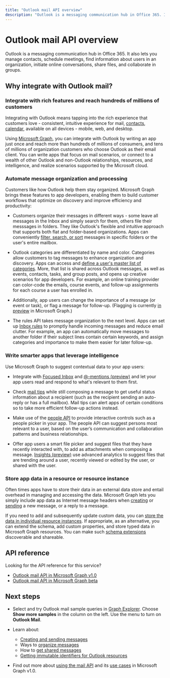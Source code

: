---title: "Outlook mail API overview"description: "Outlook is a messaging communication hub in Office 365. It also lets you manage contacts, schedule meetings, find information about users in an organization,"---# Outlook mail API overview

Outlook is a messaging communication hub in Office 365. It also lets you manage contacts, schedule meetings, find information about users in an organization,
initiate online conversations, share files, and collaborate in groups.

## Why integrate with Outlook mail?

### Integrate with rich features and reach hundreds of millions of customers

Integrating with Outlook means tapping into the rich experience that customers love - consistent, intuitive experience for mail, [contacts](outlook-contacts-concept-overview.md), [calendar](outlook-calendar-concept-overview.md), available on all devices - mobile, web, and desktop.

Using [Microsoft Graph](overview.md), you can integrate with Outlook by writing an app just once and reach more than hundreds of millions of consumers,
and tens of millions of organization customers who choose Outlook as their email client. You can write apps that focus on mail scenarios, or
connect to a wealth of other Outlook and non-Outlook relationships, resources, and intelligence, and realize scenarios supported by the Microsoft cloud.

### Automate message organization and processing

Customers like how Outlook help them stay organized. Microsoft Graph brings these features to app developers, enabling them to build customer workflows that optimize on discovery and improve efficiency and productivity:

- Customers organize their messages in different ways - some leave all messages in the Inbox and simply search for them, others file their messsages in folders. They like Outlook's flexible and intuitive approach that supports both flat and folder-based organizations. Apps can conveniently [filter, search, or sort](query-parameters.md) messages in specific folders or the user's entire mailbox.

- Outlook categories are differentiated by name and color. Categories allow customers to tag messages to enhance organization and discovery. Apps can access and [define a user's master list of categories](/graph/api/outlookuser-post-mastercategories?view=graph-rest-1.0). More, that list is shared across Outlook messages,
as well as events, contacts, tasks, and group posts, and opens up creative scenarios for app developers. For example, an online training provider can color-code the emails, course events, and follow-up assignments for each course a user has enrolled in.

- Additionally, app users can change the importance of a message (or event or task), or flag a message for follow-up. (Flagging is currently [in preview](versioning-and-support.md#beta-version) in Microsoft Graph.)

- The rules API takes message organization to the next level. Apps can set up [Inbox rules](/graph/api/resources/messagerule?view=graph-rest-1.0) to promptly handle incoming messages and reduce email clutter. For example, an app can automatically move messages to another folder if their subject lines contain certain keywords, and assign categories and importance to make them easier for later follow-up.

### Write smarter apps that leverage intelligence

Use Microsoft Graph to suggest contextual data to your app users:

- Integrate with [Focused Inbox](/graph/api/resources/manage-focused-inbox?view=graph-rest-1.0) and [@-mentions (preview)](/graph/api/message-get?view=graph-rest-beta#request-2) and let your app users read and respond to what's relevant to them first.

- Check [mail tips](/graph/api/resources/mailtips?view=graph-rest-1.0) while still composing a message to get useful status information about a recipient (such as the recipient sending an auto-reply or has a full mailbox). Mail tips can alert apps of certain conditions so to take more efficient follow-up actions instead.

- Make use of the [people API](people-example.md) to provide interactive controls such as a people picker in your app. The people API can suggest persons most relevant to a user, based on the user’s communication and collaboration patterns and business relationships.

- Offer app users a smart file picker and suggest files that they have recently interacted with, to add as attachments when composing a message. [Insights (preview)](/graph/api/resources/insights?view=graph-rest-beta) use advanced analytics to suggest files that are trending around a user, recently viewed or edited by the user, or shared with the user.


### Store app data in a resource or resource instance

Often times apps have to store their data in an external data store and entail overhead in managing and accessing the data. Microsoft Graph lets you simply include app data as Internet message headers when [creating](/graph/api/user-post-messages?view=graph-rest-1.0#request-2) or [sending](/graph/api/user-sendmail?view=graph-rest-1.0#request-2) a new message, or a reply to a message.

If you need to add and subsequently update custom data, you can [store the data in individual resource instances](extensibility-overview.md#open-extensions). If appropriate, as an alternative, you can extend the schema, add custom properties, and store typed data in Microsoft Graph resources. You can make such [schema extensions](extensibility-overview.md#schema-extensions) discoverable and shareable.

## API reference
Looking for the API reference for this service?

- [Outlook mail API in Microsoft Graph v1.0](/graph/api/resources/mail-api-overview?view=graph-rest-1.0)
- [Outlook mail API in Microsoft Graph beta](/graph/api/resources/mail-api-overview?view=graph-rest-beta)


## Next steps

- Select and try Outlook mail sample queries in [Graph Explorer](https://developer.microsoft.com/graph/graph-explorer/?request=me%2Fmessages&version=v1.0). Choose **Show more samples** in the column on the left. Use the menu to turn on **Outlook Mail**.
- Learn about:

  - [Creating and sending messages](outlook-create-send-messages.md)
  - Ways to [organize messages](outlook-organize-messages.md)
  - How to [get shared messages](outlook-share-messages-folders.md)
  - [Getting immutable identifiers for Outlook resources](outlook-immutable-id.md)

- Find out more about [using the mail API](/graph/api/resources/mail-api-overview?view=graph-rest-1.0) and its [use cases](/graph/api/resources/mail-api-overview?view=graph-rest-1.0#common-use-cases) in Microsoft Graph v1.0.


